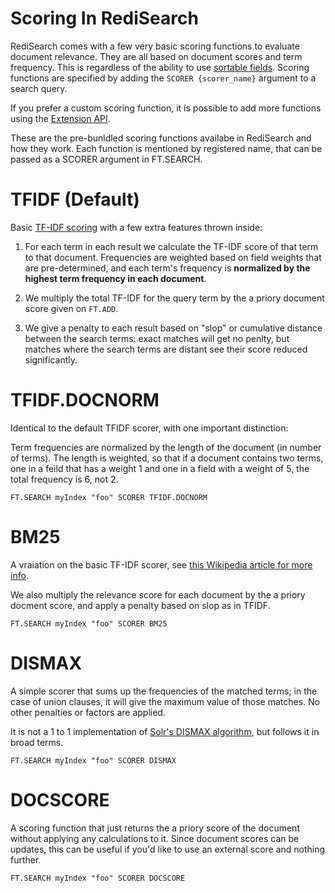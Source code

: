 # Scoring In RediSearch

RediSearch comes with a few very basic scoring functions to evaluate document relevance. They are all based on document scores and term frequency. This is regardless of the ability to use [sortable fields](/Sorting/). Scoring functions are specified by adding the `SCORER {scorer_name}` argument to a search query.

If you prefer a custom scoring function, it is possible to add more functions using the [Extension API](/Extensions).

These are the pre-bunldled scoring functions availabe in RediSearch and how they work. Each function is mentioned by registered name, that can be passed as a SCORER argument in FT.SEARCH.

# TFIDF (Default)

Basic [TF-IDF scoring](https://en.wikipedia.org/wiki/Tf%E2%80%93idf) with a few extra features thrown inside:

1. For each term in each result we calculate the TF-IDF score of that term to that document. Frequencies are weighted based on field weights that are pre-determined, and each term's frequency is **normalized by the highest term frequency in each document**.

2. We multiply the total TF-IDF for the query term by the a priory document score given on `FT.ADD`.

3. We give a penalty to each result based on "slop" or cumulative distance between the search terms: exact matches will get no penlty, but matches where the search terms are distant see their score reduced significantly. 


# TFIDF.DOCNORM

Identical to the default TFIDF scorer, with one important distinction:

Term frequencies are normalized by the length of the document (in number of terms). The length is weighted, so that if a document contains two terms, one in a feild that has a weight 1 and one in a field with a weight of 5, the total frequency is 6, not 2.

```
FT.SEARCH myIndex "foo" SCORER TFIDF.DOCNORM
```

# BM25

A vraiation on the basic TF-IDF scorer, see [this Wikipedia article for more info](https://en.wikipedia.org/wiki/Okapi_BM25).

We also multiply the relevance score for each document by the a priory docment score, and apply a penalty based on slop as in TFIDF.

```
FT.SEARCH myIndex "foo" SCORER BM25
```

# DISMAX

A simple scorer that sums up the frequencies of the matched terms; in the case of union clauses, it will give the maximum value of those matches. No other penalties or factors are applied.

It is not a 1 to 1 implementation of [Solr's DISMAX algorithm](https://wiki.apache.org/solr/DisMax), but follows it in broad terms.

```
FT.SEARCH myIndex "foo" SCORER DISMAX
```

# DOCSCORE

A scoring function that just returns the a priory score of the document without applying any calculations to it. Since document scores can be updates, this can be useful if you'd like to use an external score and nothing further.

```
FT.SEARCH myIndex "foo" SCORER DOCSCORE
```